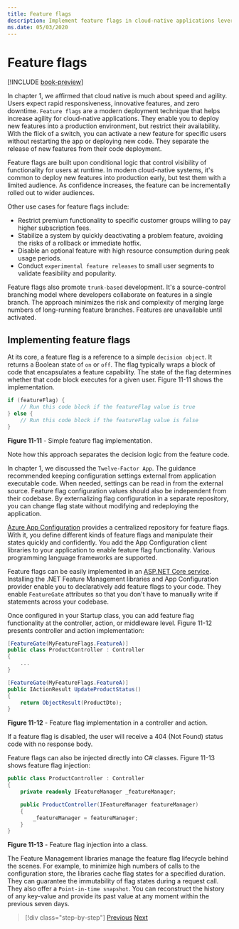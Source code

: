 ```yaml
---
title: Feature flags
description: Implement feature flags in cloud-native applications leveraging Azure App Config
ms.date: 05/03/2020
---
```


# Feature flags

[!INCLUDE [book-preview](../../../includes/book-preview.md)]

In chapter 1, we affirmed that cloud native is much about speed and agility. Users expect rapid responsiveness, innovative features, and zero downtime. `Feature flags` are a modern deployment technique that helps increase agility for cloud-native applications. They enable you to deploy new features into a production environment, but restrict their availability. With the flick of a switch, you can activate a new feature for specific users without restarting the app or deploying new code. They separate the release of new features from their code deployment.

Feature flags are built upon conditional logic that control visibility of functionality for users at runtime. In modern cloud-native systems, it's common to deploy new features into production early, but test them with a limited audience. As confidence increases, the feature can be incrementally rolled out to wider audiences.

Other use cases for feature flags include:

- Restrict premium functionality to specific customer groups willing to pay higher subscription fees.
- Stabilize a system by quickly deactivating a problem feature, avoiding the risks of a rollback or immediate hotfix.
- Disable an optional feature with high resource consumption during peak usage periods.
- Conduct `experimental feature releases` to small user segments to validate feasibility and popularity.

Feature flags also promote `trunk-based` development. It's a source-control branching model where developers collaborate on features in a single branch. The approach minimizes the risk and complexity of merging large numbers of long-running feature branches. Features are unavailable until activated.

## Implementing feature flags

At its core, a feature flag is a reference to a simple `decision object`. It returns a Boolean state of `on` or `off`. The flag typically wraps a block of code that encapsulates a feature capability. The state of the flag determines whether that code block executes for a given user. Figure 11-11 shows the implementation.

```c#
if (featureFlag) {
    // Run this code block if the featureFlag value is true
} else {
    // Run this code block if the featureFlag value is false
}
```

**Figure 11-11** - Simple feature flag implementation.

Note how this approach separates the decision logic from the feature code.

In chapter 1, we discussed the `Twelve-Factor App`. The guidance recommended keeping configuration settings external from application executable code. When needed, settings can be read in from the external source. Feature flag configuration values should also be independent from their codebase. By externalizing flag configuration in a separate repository, you can change flag state without modifying and redeploying the application.

[Azure App Configuration](https://docs.microsoft.com/azure/azure-app-configuration/overview) provides a centralized repository for feature flags. With it, you define different kinds of feature flags and manipulate their states quickly and confidently. You add the App Configuration client libraries to your application to enable feature flag functionality. Various programming language frameworks are supported.

Feature flags can be easily implemented in an [ASP.NET Core service](https://docs.microsoft.com/azure/azure-app-configuration/use-feature-flags-dotnet-core). Installing the .NET Feature Management libraries and App Configuration provider enable you to declaratively add feature flags to your code. They enable `FeatureGate` attributes so that you don't have to manually write if statements across your codebase.

Once configured in your Startup class, you can add feature flag functionality at the controller, action, or middleware level. Figure 11-12 presents controller and action implementation:

```c#
[FeatureGate(MyFeatureFlags.FeatureA)]
public class ProductController : Controller
{
    ...
}
```

```c#
[FeatureGate(MyFeatureFlags.FeatureA)]
public IActionResult UpdateProductStatus()
{
    return ObjectResult(ProductDto);
}
```

**Figure 11-12** - Feature flag implementation in a controller and action.

If a feature flag is disabled, the user will receive a 404 (Not Found) status code with no response body.

Feature flags can also be injected directly into C# classes. Figure 11-13 shows feature flag injection:

```c#
public class ProductController : Controller
{
    private readonly IFeatureManager _featureManager;

    public ProductController(IFeatureManager featureManager)
    {
        _featureManager = featureManager;
    }
}
```

**Figure 11-13** - Feature flag injection into a class.

The Feature Management libraries manage the feature flag lifecycle behind the scenes. For example, to minimize high numbers of calls to the configuration store, the libraries cache flag states for a specified duration. They can guarantee the immutability of flag states during a request call. They also offer a `Point-in-time snapshot`. You can reconstruct the history of any key-value and provide its past value at any moment within the previous seven days.

>[!div class="step-by-step"]
>[Previous](devops.md)
>[Next](infrastructure-as-code.md)
